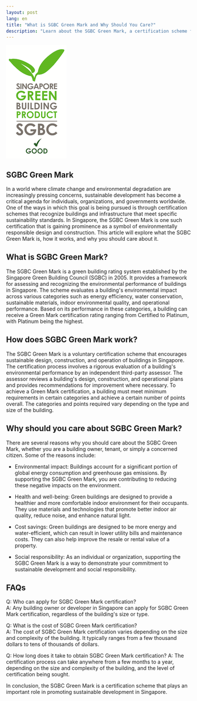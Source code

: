 ```yaml
---
layout: post
lang: en
title: "What is SGBC Green Mark and Why Should You Care?"
description: "Learn about the SGBC Green Mark, a certification scheme for sustainable buildings in Singapore, and why it matters for you and the environment. Discover how to make informed choices that benefit both your health and the planet."
---
```

![SGBC Green Mark](/images/greenmark.png "SGBC Green Mark")

## SGBC Green Mark
In a world where climate change and environmental degradation are increasingly pressing concerns, sustainable development has become a critical agenda for individuals, organizations, and governments worldwide. One of the ways in which this goal is being pursued is through certification schemes that recognize buildings and infrastructure that meet specific sustainability standards. In Singapore, the SGBC Green Mark is one such certification that is gaining prominence as a symbol of environmentally responsible design and construction. This article will explore what the SGBC Green Mark is, how it works, and why you should care about it.

## What is SGBC Green Mark?  
The SGBC Green Mark is a green building rating system established by the Singapore Green Building Council (SGBC) in 2005. It provides a framework for assessing and recognizing the environmental performance of buildings in Singapore. The scheme evaluates a building's environmental impact across various categories such as energy efficiency, water conservation, sustainable materials, indoor environmental quality, and operational performance. Based on its performance in these categories, a building can receive a Green Mark certification rating ranging from Certified to Platinum, with Platinum being the highest.

## How does SGBC Green Mark work?  
The SGBC Green Mark is a voluntary certification scheme that encourages sustainable design, construction, and operation of buildings in Singapore. The certification process involves a rigorous evaluation of a building's environmental performance by an independent third-party assessor. The assessor reviews a building's design, construction, and operational plans and provides recommendations for improvement where necessary. To achieve a Green Mark certification, a building must meet minimum requirements in certain categories and achieve a certain number of points overall. The categories and points required vary depending on the type and size of the building.

## Why should you care about SGBC Green Mark?  
There are several reasons why you should care about the SGBC Green Mark, whether you are a building owner, tenant, or simply a concerned citizen. Some of the reasons include:

* Environmental impact: Buildings account for a significant portion of global energy consumption and greenhouse gas emissions. By supporting the SGBC Green Mark, you are contributing to reducing these negative impacts on the environment.

* Health and well-being: Green buildings are designed to provide a healthier and more comfortable indoor environment for their occupants. They use materials and technologies that promote better indoor air quality, reduce noise, and enhance natural light.

* Cost savings: Green buildings are designed to be more energy and water-efficient, which can result in lower utility bills and maintenance costs. They can also help improve the resale or rental value of a property.

* Social responsibility: As an individual or organization, supporting the SGBC Green Mark is a way to demonstrate your commitment to sustainable development and social responsibility.

## FAQs
Q: Who can apply for SGBC Green Mark certification?  
A: Any building owner or developer in Singapore can apply for SGBC Green Mark certification, regardless of the building's size or type.

Q: What is the cost of SGBC Green Mark certification?  
A: The cost of SGBC Green Mark certification varies depending on the size and complexity of the building. It typically ranges from a few thousand dollars to tens of thousands of dollars.

Q: How long does it take to obtain SGBC Green Mark certification?
A: The certification process can take anywhere from a few months to a year, depending on the size and complexity of the building, and the level of certification being sought.

In conclusion, the SGBC Green Mark is a certification scheme that plays an important role in promoting sustainable development in Singapore.
